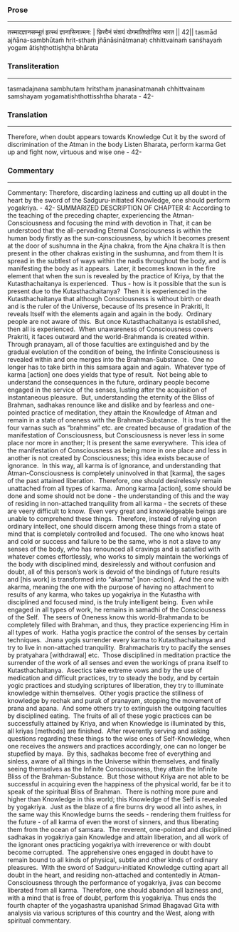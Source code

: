 ### Prose 
 --- 
तस्मादज्ञानसम्भूतं हृत्स्थं ज्ञानासिनात्मन: |
छित्त्वैनं संशयं योगमातिष्ठोत्तिष्ठ भारत || 42||
tasmād ajñāna-sambhūtaṁ hṛit-sthaṁ jñānāsinātmanaḥ
chhittvainaṁ sanśhayaṁ yogam ātiṣhṭhottiṣhṭha bhārata

### Transliteration 
 --- 
tasmadajnana sambhutam hritstham jnanasinatmanah chhittvainam samshayam yogamatishthottisshtha bharata - 42-

### Translation 
 --- 
Therefore, when doubt appears towards Knowledge Cut it by the sword of discrimination of the Atman in the body Listen Bharata, perform karma Get up and fight now, virtuous and wise one - 42-

### Commentary 
 --- 
Commentary: Therefore, discarding laziness and cutting up all doubt in the heart by the sword of the Sadguru-initiated Knowledge, one should perform yogakriya. - 42- SUMMARIZED DESCRIPTION OF CHAPTER 4: According to the teaching of the preceding chapter, experiencing the Atman-Consciousness and focusing the mind with devotion in That, it can be understood that the all-pervading Eternal Consciousness is within the human body firstly as the sun-consciousness, by which It becomes present at the door of sushumna in the Ajna chakra, from the Ajna chakra It is then present in the other chakras existing in the sushumna, and from them It is spread in the subtlest of ways within the nadis throughout the body, and is manifesting the body as it appears.  Later, it becomes known in the fire element that when the sun is revealed by the practice of Kriya, by that the Kutasthachaitanya is experienced.  Thus - how is it possible that the sun is present due to the Kutasthachaitanya?  Then it is experienced in the Kutasthachaitanya that although Consciousness is without birth or death and is the ruler of the Universe, because of Its presence in Prakriti, It reveals Itself with the elements again and again in the body.  Ordinary people are not aware of this.  But once Kutasthachaitanya is established, then all is experienced.  When unawareness of Consciousness covers Prakriti, it faces outward and the world-Brahmanda is created within.  Through pranayam, all of those faculties are extinguished and by the gradual evolution of the condition of being, the Infinite Consciousness is revealed within and one merges into the Brahman-Substance.  One no longer has to take birth in this samsara again and again.  Whatever type of karma [action] one does yields that type of result.  Not being able to understand the consequences in the future, ordinary people become engaged in the service of the senses, lusting after the acquisition of instantaneous pleasure.  But, understanding the eternity of the Bliss of Brahman, sadhakas renounce like and dislike and by fearless and one-pointed practice of meditation, they attain the Knowledge of Atman and remain in a state of oneness with the Brahman-Substance.  It is true that the four varnas such as “brahmins” etc. are created because of gradation of the manifestation of Consciousness, but Consciousness is never less in some place nor more in another; It is present the same everywhere.  This idea of the manifestation of Consciousness as being more in one place and less in another is not created by Consciousness; this idea exists because of ignorance.  In this way, all karma is of ignorance, and understanding that Atman-Consciousness is completely uninvolved in that [karma], the sages of the past attained liberation.  Therefore, one should desirelessly remain unattached from all types of karma.  Among karma [action], some should be done and some should not be done - the understanding of this and the way of residing in non-attached tranquility from all karma - the secrets of these are veery difficult to know.  Even very great and knowledgeable beings are unable to comprehend these things.  Therefore, instead of relying upon ordinary intellect, one should discern among these things from a state of mind that is completely controlled and focused.  The one who knows heat and cold or success and failure to be the same, who is not a slave to any senses of the body, who has renounced all cravings and is satisfied with whatever comes effortlessly, who works to simply maintain the workings of the body with disciplined mind, desirelessly and without confusion and doubt, all of this person’s work is devoid of the bindings of future results and [his work] is transformed into “akarma” [non-action].  And the one with akarma, meaning the one with the purpose of having no attachment to results of any karma, who takes up yogakriya in the Kutastha with disciplined and focused mind, is the truly intelligent being.  Even while engaged in all types of work, he remains in samadhi of the Consciousness of the Self.  The seers of Oneness know this world-Brahmanda to be completely filled with Brahman, and thus, they practice experiencing Him in all types of work.  Hatha yogis practice the control of the senses by certain techniques.  Jnana yogis surrender every karma to Kutasthachaitanya and try to live in non-attached tranquility.  Brahmacharis try to pacify the senses by pratyahara [withdrawal] etc.  Those disciplined in meditation practice the surrender of the work of all senses and even the workings of prana itself to Kutasthachaitanya.  Asectics take extreme vows and by the use of medication and difficult practices, try to steady the body, and by certain yogic practices and studying scriptures of liberation, they try to illuminate knowledge within themselves.  Other yogis practice the stillness of knowledge by rechak and purak of pranayam, stopping the movement of prana and apana.  And some others try to extinguish the outgoing faculties by disciplined eating.  The fruits of all of these yogic practices can be successfully attained by Kriya, and when Knowledge is illuminated by this, all kriyas [methods] are finished.  After reverently serving and asking questions regarding these things to the wise ones of Self-Knowledge, when one receives the answers and practices accordingly, one can no longer be stupefied by maya.  By this, sadhakas become free of everything and sinless, aware of all things in the Universe within themselves, and finally seeing themselves as the Infinite Consciousness, they attain the Infinite Bliss of the Brahman-Substance.  But those without Kriya are not able to be successful in acquiring even the happiness of the physical world, far be it to speak of the spiritual Bliss of Brahman.  There is nothing more pure and higher than Knowledge in this world; this Knowledge of the Self is revealed by yogakriya.  Just as the blaze of a fire burns dry wood all into ashes, in the same way this Knowledge burns the seeds - rendering them fruitless for the future - of all karma of even the worst of sinners, and thus liberating them from the ocean of samsara.  The reverent, one-pointed and disciplined sadhakas in yogakriya gain Knowledge and attain liberation, and all work of the ignorant ones practicing yogakriya with irreverence or with doubt become corrupted.  The apprehensive ones engaged in doubt have to remain bound to all kinds of physical, subtle and other kinds of ordinary pleasures.  With the sword of Sadguru-initiated Knowledge cutting apart all doubt in the heart, and residing non-attached and contentedly in Atman-Consciousness through the performance of yogakriya, jivas can become liberated from all karma.  Therefore, one should abandon all laziness and, with a mind that is free of doubt, perform this yogakriya. Thus ends the fourth chapter of the yogashastra upanishad Srimad Bhagavad Gita with analysis via various scriptures of this country and the West, along with spiritual commentary.
